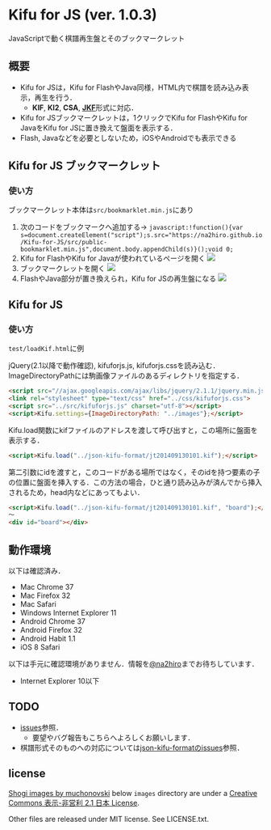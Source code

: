 # Kifu for JS (ver. 1.0.3)
JavaScriptで動く棋譜再生盤とそのブックマークレット
## 概要
* Kifu for JSは，Kifu for FlashやJava同様，HTML内で棋譜を読み込み表示，再生を行う．
	* **KIF**, **KI2**, **CSA**, [**JKF**](https://github.com/na2hiro/json-kifu-format)形式に対応．
* Kifu for JSブックマークレットは，1クリックでKifu for FlashやKifu for JavaをKifu for JSに置き換えて盤面を表示する．	
* Flash, Javaなどを必要としないため，iOSやAndroidでも表示できる

## Kifu for JS ブックマークレット
### 使い方
ブックマークレット本体は`src/bookmarklet.min.js`にあり

1. 次のコードをブックマークへ追加する→
`javascript:!function(){var s=document.createElement("script");s.src="https://na2hiro.github.io/Kifu-for-JS/src/public-bookmarklet.min.js",document.body.appendChild(s)}();void 0;`
2. Kifu for FlashやKifu for Javaが使われているページを開く
![](https://na2hiro.github.io/Kifu-for-JS/readme-ss/1.png)
3. ブックマークレットを開く
![](https://na2hiro.github.io/Kifu-for-JS/readme-ss/2.png)
4. FlashやJava部分が置き換えられ，Kifu for JSの再生盤になる
![](https://na2hiro.github.io/Kifu-for-JS/readme-ss/3.png)

## Kifu for JS
### 使い方
`test/loadKif.html`に例

jQuery(2.1以降で動作確認), kifuforjs.js, kifuforjs.cssを読み込む．ImageDirectoryPathには駒画像ファイルのあるディレクトリを指定する．

```html
<script src="//ajax.googleapis.com/ajax/libs/jquery/2.1.1/jquery.min.js"></script>
<link rel="stylesheet" type="text/css" href="../css/kifuforjs.css">
<script src="../src/kifuforjs.js" charset="utf-8"></script>
<script>Kifu.settings={ImageDirectoryPath: "../images"};</script>
```

Kifu.load関数にkifファイルのアドレスを渡して呼び出すと，この場所に盤面を表示する．

```html
<script>Kifu.load("../json-kifu-format/jt201409130101.kif");</script>
```

第二引数にidを渡すと，このコードがある場所ではなく，そのidを持つ要素の子の位置に盤面を挿入する．この方法の場合，ひと通り読み込みが済んでから挿入されるため，head内などにあってもよい．

```html
<script>Kifu.load("../json-kifu-format/jt201409130101.kif", "board");</script>
〜
<div id="board"></div>
```

## 動作環境
以下は確認済み．

* Mac Chrome 37
* Mac Firefox 32
* Mac Safari
* Windows Internet Explorer 11
* Android Chrome 37
* Android Firefox 32
* Android Habit 1.1
* iOS 8 Safari

以下は手元に確認環境がありません．情報を[@na2hiro](https://twitter.com)までお待ちしています．

* Internet Explorer 10以下

## TODO
* [issues](https://github.com/na2hiro/Kifu-for-JS/issues)参照．
	* 要望やバグ報告もこちらへよろしくお願いします．
* 棋譜形式そのものへの対応については[json-kifu-formatのissues](https://github.com/na2hiro/json-kifu-format)参照．

## license
[Shogi images by muchonovski](http://mucho.girly.jp/bona/) below `images` directory are under a [Creative Commons 表示-非営利 2.1 日本 License](http://creativecommons.org/licenses/by-nc/2.1/jp/).

Other files are released under MIT license. See LICENSE.txt.
